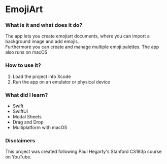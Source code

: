 # EmojiArt

### What is it and what does it do?
The app lets you create emojiart documents, where you can import a background image and add emojis.  
Furthermore you can create and manage multiple emoji palettes. The app also runs on macOS

### How to use it?
1. Load the project into Xcode
2. Run the app on an emulator or physical device 

### What did I learn?
* Swift
* SwiftUI
* Modal Sheets
* Drag and Drop
* Multiplatform with macOS

### Disclaimers
This project was created following Paul Hegarty's Stanford CS193p course on YouTube.
